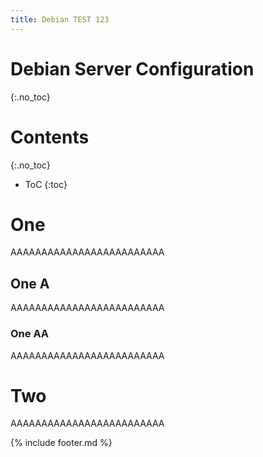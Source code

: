 ```yaml
---
title: Debian TEST 123
---
```

# Debian Server Configuration
{:.no_toc}

# Contents
{:.no_toc}
- ToC
{:toc}

# One
AAAAAAAAAAAAAAAAAAAAAAAAA

## One A
AAAAAAAAAAAAAAAAAAAAAAAAA

### One AA
AAAAAAAAAAAAAAAAAAAAAAAAA

# Two
AAAAAAAAAAAAAAAAAAAAAAAAA

{% include footer.md %}

